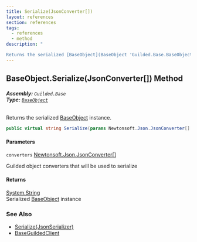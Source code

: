```yaml
---
title: Serialize(JsonConverter[])
layout: references
section: references
tags:
  - references
  - method
description: "

Returns the serialized [BaseObject](BaseObject 'Guilded.Base.BaseObject') instance."
---
```


## BaseObject.Serialize(JsonConverter[]) Method
###### **Assembly:** `Guilded.Base`<br/>**Type:** [`BaseObject`](BaseObject 'Guilded.Base.BaseObject')

Returns the serialized [BaseObject](BaseObject 'Guilded.Base.BaseObject') instance.

```csharp
public virtual string Serialize(params Newtonsoft.Json.JsonConverter[] converters);
```
#### Parameters

<a name='Guilded.Base.BaseObject.Serialize(Newtonsoft.Json.JsonConverter[]).converters'></a>

`converters` [Newtonsoft.Json.JsonConverter](https://docs.microsoft.com/en-us/dotnet/api/Newtonsoft.Json.JsonConverter 'Newtonsoft.Json.JsonConverter')[[]](https://docs.microsoft.com/en-us/dotnet/api/System.Array 'System.Array')

Guilded object converters that will be used to serialize

#### Returns
[System.String](https://docs.microsoft.com/en-us/dotnet/api/System.String 'System.String')  
Serialized [BaseObject](BaseObject 'Guilded.Base.BaseObject') instance

### See Also
- [Serialize(JsonSerializer)](BaseObject.Serialize(JsonSerializer) 'Guilded.Base.BaseObject.Serialize(Newtonsoft.Json.JsonSerializer)')
- [BaseGuildedClient](BaseGuildedClient 'Guilded.Base.BaseGuildedClient')